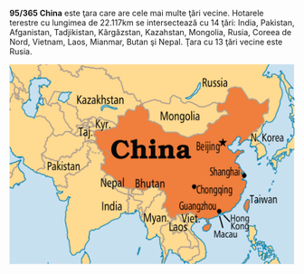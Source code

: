 **95/365 China** este ţara care are cele mai multe ţări vecine. Hotarele terestre cu lungimea de 22.117km se intersectează cu 14 ţări: India, Pakistan, Afganistan, Tadjikistan, Kârgâzstan, Kazahstan, Mongolia, Rusia, Coreea de Nord, Vietnam, Laos, Mianmar, Butan şi Nepal. Ţara cu 13 ţări vecine este Rusia.

![Hotrele Chinei](image-1.png)
